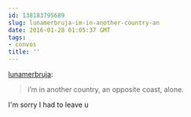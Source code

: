 ```yaml
---
id: 138183795689
slug: lunamerbruja-im-in-another-country-an
date: 2016-01-28 01:05:37 GMT
tags:
- convos
title: ''
---
```

<p><a href="http://lunamerbruja.tumblr.com/post/138180216351/im-in-another-country-an-opposite-coast-alone" class="tumblr_blog">lunamerbruja</a>:</p>

<blockquote><p>i’m in another country, an opposite coast, alone.</p></blockquote>

<p>I'm sorry I had to leave u</p>